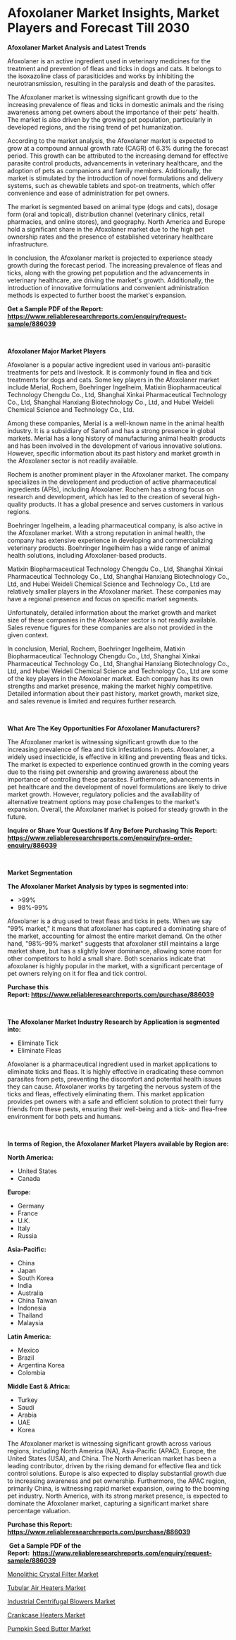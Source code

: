 <p><h1>Afoxolaner Market Insights, Market Players and Forecast Till 2030</h1></p><p><strong>Afoxolaner Market Analysis and Latest Trends</strong></p>
<p><p>Afoxolaner is an active ingredient used in veterinary medicines for the treatment and prevention of fleas and ticks in dogs and cats. It belongs to the isoxazoline class of parasiticides and works by inhibiting the neurotransmission, resulting in the paralysis and death of the parasites.</p><p>The Afoxolaner market is witnessing significant growth due to the increasing prevalence of fleas and ticks in domestic animals and the rising awareness among pet owners about the importance of their pets' health. The market is also driven by the growing pet population, particularly in developed regions, and the rising trend of pet humanization.</p><p>According to the market analysis, the Afoxolaner market is expected to grow at a compound annual growth rate (CAGR) of 6.3% during the forecast period. This growth can be attributed to the increasing demand for effective parasite control products, advancements in veterinary healthcare, and the adoption of pets as companions and family members. Additionally, the market is stimulated by the introduction of novel formulations and delivery systems, such as chewable tablets and spot-on treatments, which offer convenience and ease of administration for pet owners.</p><p>The market is segmented based on animal type (dogs and cats), dosage form (oral and topical), distribution channel (veterinary clinics, retail pharmacies, and online stores), and geography. North America and Europe hold a significant share in the Afoxolaner market due to the high pet ownership rates and the presence of established veterinary healthcare infrastructure.</p><p>In conclusion, the Afoxolaner market is projected to experience steady growth during the forecast period. The increasing prevalence of fleas and ticks, along with the growing pet population and the advancements in veterinary healthcare, are driving the market's growth. Additionally, the introduction of innovative formulations and convenient administration methods is expected to further boost the market's expansion.</p></p>
<p><strong>Get a Sample PDF of the Report:&nbsp; <a href="https://www.reliableresearchreports.com/enquiry/request-sample/886039">https://www.reliableresearchreports.com/enquiry/request-sample/886039</a></strong></p>
<p>&nbsp;</p>
<p><strong>Afoxolaner Major Market Players</strong></p>
<p><p>Afoxolaner is a popular active ingredient used in various anti-parasitic treatments for pets and livestock. It is commonly found in flea and tick treatments for dogs and cats. Some key players in the Afoxolaner market include Merial, Rochem, Boehringer Ingelheim, Matixin Biopharmaceutical Technology Chengdu Co., Ltd, Shanghai Xinkai Pharmaceutical Technology Co., Ltd, Shanghai Hanxiang Biotechnology Co., Ltd, and Hubei Weideli Chemical Science and Technology Co., Ltd.</p><p>Among these companies, Merial is a well-known name in the animal health industry. It is a subsidiary of Sanofi and has a strong presence in global markets. Merial has a long history of manufacturing animal health products and has been involved in the development of various innovative solutions. However, specific information about its past history and market growth in the Afoxolaner sector is not readily available.</p><p>Rochem is another prominent player in the Afoxolaner market. The company specializes in the development and production of active pharmaceutical ingredients (APIs), including Afoxolaner. Rochem has a strong focus on research and development, which has led to the creation of several high-quality products. It has a global presence and serves customers in various regions.</p><p>Boehringer Ingelheim, a leading pharmaceutical company, is also active in the Afoxolaner market. With a strong reputation in animal health, the company has extensive experience in developing and commercializing veterinary products. Boehringer Ingelheim has a wide range of animal health solutions, including Afoxolaner-based products.</p><p>Matixin Biopharmaceutical Technology Chengdu Co., Ltd, Shanghai Xinkai Pharmaceutical Technology Co., Ltd, Shanghai Hanxiang Biotechnology Co., Ltd, and Hubei Weideli Chemical Science and Technology Co., Ltd are relatively smaller players in the Afoxolaner market. These companies may have a regional presence and focus on specific market segments.</p><p>Unfortunately, detailed information about the market growth and market size of these companies in the Afoxolaner sector is not readily available. Sales revenue figures for these companies are also not provided in the given context.</p><p>In conclusion, Merial, Rochem, Boehringer Ingelheim, Matixin Biopharmaceutical Technology Chengdu Co., Ltd, Shanghai Xinkai Pharmaceutical Technology Co., Ltd, Shanghai Hanxiang Biotechnology Co., Ltd, and Hubei Weideli Chemical Science and Technology Co., Ltd are some of the key players in the Afoxolaner market. Each company has its own strengths and market presence, making the market highly competitive. Detailed information about their past history, market growth, market size, and sales revenue is limited and requires further research.</p></p>
<p>&nbsp;</p>
<p><strong>What Are The Key Opportunities For Afoxolaner Manufacturers?</strong></p>
<p><p>The Afoxolaner market is witnessing significant growth due to the increasing prevalence of flea and tick infestations in pets. Afoxolaner, a widely used insecticide, is effective in killing and preventing fleas and ticks. The market is expected to experience continued growth in the coming years due to the rising pet ownership and growing awareness about the importance of controlling these parasites. Furthermore, advancements in pet healthcare and the development of novel formulations are likely to drive market growth. However, regulatory policies and the availability of alternative treatment options may pose challenges to the market's expansion. Overall, the Afoxolaner market is poised for steady growth in the future.</p></p>
<p><strong>Inquire or Share Your Questions If Any Before Purchasing This Report: <a href="https://www.reliableresearchreports.com/enquiry/pre-order-enquiry/886039">https://www.reliableresearchreports.com/enquiry/pre-order-enquiry/886039</a></strong></p>
<p>&nbsp;</p>
<p><strong>Market Segmentation</strong></p>
<p><strong>The Afoxolaner Market Analysis by types is segmented into:</strong></p>
<p><ul><li>>99%</li><li>98%-99%</li></ul></p>
<p><p>Afoxolaner is a drug used to treat fleas and ticks in pets. When we say "99% market," it means that afoxolaner has captured a dominating share of the market, accounting for almost the entire market demand. On the other hand, "98%-99% market" suggests that afoxolaner still maintains a large market share, but has a slightly lower dominance, allowing some room for other competitors to hold a small share. Both scenarios indicate that afoxolaner is highly popular in the market, with a significant percentage of pet owners relying on it for flea and tick control.</p></p>
<p><strong>Purchase this Report:&nbsp;<a href="https://www.reliableresearchreports.com/purchase/886039">https://www.reliableresearchreports.com/purchase/886039</a></strong></p>
<p>&nbsp;</p>
<p><strong>The Afoxolaner Market Industry Research by Application is segmented into:</strong></p>
<p><ul><li>Eliminate Tick</li><li>Eliminate Fleas</li></ul></p>
<p><p>Afoxolaner is a pharmaceutical ingredient used in market applications to eliminate ticks and fleas. It is highly effective in eradicating these common parasites from pets, preventing the discomfort and potential health issues they can cause. Afoxolaner works by targeting the nervous system of the ticks and fleas, effectively eliminating them. This market application provides pet owners with a safe and efficient solution to protect their furry friends from these pests, ensuring their well-being and a tick- and flea-free environment for both pets and humans.</p></p>
<p>&nbsp;</p>
<p><strong>In terms of Region, the Afoxolaner Market Players available by Region are:</strong></p>
<p>
    <p> <strong> North America: </strong>
        <ul>
            <li>United States</li>
            <li>Canada</li>
        </ul>
        </p> 
    <p> <strong> Europe: </strong>
        <ul>
            <li>Germany</li>
            <li>France</li>
            <li>U.K.</li>
            <li>Italy</li>
            <li>Russia</li>
        </ul>
        </p> 
    <p> <strong> Asia-Pacific: </strong>
        <ul>
            <li>China</li>
            <li>Japan</li>
            <li>South Korea</li>
            <li>India</li>
            <li>Australia</li>
            <li>China Taiwan</li>
            <li>Indonesia</li>
            <li>Thailand</li>
            <li>Malaysia</li>
        </ul>
        </p> 
    <p> <strong> Latin America: </strong>
        <ul>
            <li>Mexico</li>
            <li>Brazil</li>
            <li>Argentina Korea</li>
            <li>Colombia</li>
        </ul>
        </p> 
    <p> <strong> Middle East & Africa: </strong>
        <ul>
            <li>Turkey</li>
            <li>Saudi</li>
            <li>Arabia</li>
            <li>UAE</li>
            <li>Korea</li>
        </ul>
    </p>
    </p>
<p><p>The Afoxolaner market is witnessing significant growth across various regions, including North America (NA), Asia-Pacific (APAC), Europe, the United States (USA), and China. The North American market has been a leading contributor, driven by the rising demand for effective flea and tick control solutions. Europe is also expected to display substantial growth due to increasing awareness and pet ownership. Furthermore, the APAC region, primarily China, is witnessing rapid market expansion, owing to the booming pet industry. North America, with its strong market presence, is expected to dominate the Afoxolaner market, capturing a significant market share percentage valuation.</p></p>
<p><strong>Purchase this Report: <a href="https://www.reliableresearchreports.com/purchase/886039">https://www.reliableresearchreports.com/purchase/886039</a></strong></p>
<p>&nbsp;<strong>Get a Sample PDF of the Report:&nbsp;&nbsp;<a href="https://www.reliableresearchreports.com/enquiry/request-sample/886039">https://www.reliableresearchreports.com/enquiry/request-sample/886039</a></strong></p>
<p><strong></strong></p>
<p><p><a href="https://medium.com/@malliekozey2023/monolithic-crystal-filter-market-size-cagr-trends-2024-2030-67bee684c462">Monolithic Crystal Filter Market</a></p><p><a href="https://medium.com/@soledadroob625/tubular-air-heaters-nbsp-market-focuses-on-market-share-size-and-projected-forecast-till-2030-7e960e9004d3">Tubular Air Heaters Market</a></p><p><a href="https://medium.com/@elzaziemann1943/industrial-centrifugal-blowers-market-outlook-industry-overview-and-forecast-2023-to-2030-efc05cca8c9f">Industrial Centrifugal Blowers Market</a></p><p><a href="https://medium.com/@soledadhane827/crankcase-heaters-market-the-key-to-successful-business-strategy-forecast-till-2030-6b1b613bece5">Crankcase Heaters Market</a></p><p><a href="https://medium.com/@alaynagrant2023/pumpkin-seed-butter-market-research-report-its-history-and-forecast-2023-to-2030-c330b7202905">Pumpkin Seed Butter Market</a></p></p>